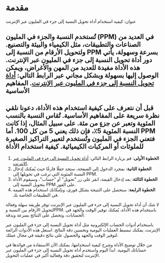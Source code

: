 مقدمة
=====

عنوان: كيفية استخدام أداة تحويل النسبة إلى جزء في المليون عبر الإنترنت

تُستخدم النسبة والجزء في المليون (PPM) في العديد من الصناعات والتطبيقات، مثل الكيمياء والبيئة والتصنيع. ولتحويل الأرقام من النسبة إلى PPM بسرعة وسهولة، يأتي دور أداة تحويل النسبة إلى جزء في المليون عبر الإنترنت. هذه الأداة مفيدة للعديد من المهن والأغراض، ويمكن الوصول إليها بسهولة وبشكل مجاني عبر الرابط التالي: [أداة تحويل النسبة إلى جزء في المليون عبر الإنترنت](https://www.onlinecalculatorsfree.com/ar/convert/percent-to-ppm.html). المفاهيم الأساسية
-----------------

قبل أن نتعرف على كيفية استخدام هذه الأداة، دعونا نلقي نظرة سريعة على المفاهيم الأساسية. تُقاس النسبة بالنسب المئوية وتعبر عن جزءٍ من مئة. على سبيل المثال، إذا كانت النسبة المئوية 5٪، فإن ذلك يعني 5 من كل 100. أما PPM فتعني الجزء في المليون وتُستخدم لتعبير التراكيز الصغيرة للملوثات أو المركبات الكيميائية. كيفية استخدام الأداة
--------------------

1. **الخطوة الأولى**: قم بزيارة الرابط التالي: [أداة تحويل النسبة إلى جزء في المليون عبر الإنترنت](https://www.onlinecalculatorsfree.com/ar/convert/percent-to-ppm.html).
2. **الخطوة الثانية**: بمجرد الدخول إلى الصفحة، ستجد حقلًا فارغًا حيث يُمكنك إدخال النسبة المئوية التي ترغب في تحويلها إلى PPM.
3. **الخطوة الثالثة**: بعد إدخال القيمة، انقر على زر "تحويل" أو "حساب"، وسيقوم الأداة بتحويل النسبة إلى PPM على الفور.
4. **الخطوة الرابعة**: ستحصل على النتيجة بشكل فوري، وبإمكانك استخدام هذه القيمة في التطبيقات الخاصة بك.

لا شك أن أداة تحويل النسبة إلى جزء في المليون عبر الإنترنت توفر طريقة سهلة وفعالة لتحويل الأرقام بين النسبة وPPM. باستخدام هذه الأداة، يُمكنك توفير الوقت والجهد في الحسابات، وتحصل على النتائج بسرعة وبدقة.

باستخدام أدوات الحساب الإلكترونية مثل أداة تحويل النسبة إلى جزء في المليون عبر الإنترنت، يمكنك تبسيط العمليات اليومية وتحسين دقة النتائج. استغل هذه الأدوات الرائعة لتوفير الوقت والجهد والحصول على نتائج دقيقة في مجال عملك.

من خلال توضيح الأداة وشرح كيفية استخدامها، يمكنك الآن الاستفادة من فوائدها في حساباتك اليومية. ابدأ اليوم واستخدم أداة تحويل النسبة إلى جزء في المليون عبر الإنترنت لتحقيق دقة وفعالية أكبر في عمليات التحويل.